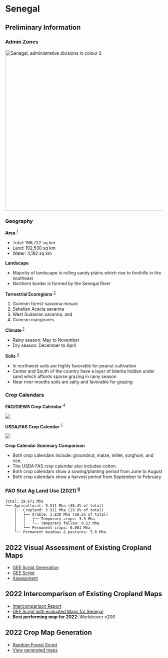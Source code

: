 # Senegal

## Preliminary Information
<!-- References -->
[1]: https://www.cia.gov/the-world-factbook/countries/senegal/#geography
[2]: https://www.ncbi.nlm.nih.gov/pmc/articles/PMC5451287/
[3]: https://www.britannica.com/place/Senegal/Land
[4]: https://www.fao.org/giews/countrybrief/country.jsp?code=SEN&lang=ES
[5]: https://ipad.fas.usda.gov/countrysummary/default.aspx?id=SG
[6]: https://www.fao.org/faostat/en/#data/RL


### Admin Zones
<a title="Amitchell125, CC BY-SA 4.0 &lt;https://creativecommons.org/licenses/by-sa/4.0&gt;, via Wikimedia Commons" href="https://commons.wikimedia.org/wiki/File:Senegal,_administrative_divisions_in_colour_2.svg"><img width="512" alt="Senegal, administrative divisions in colour 2" src="https://upload.wikimedia.org/wikipedia/commons/thumb/e/e1/Senegal%2C_administrative_divisions_in_colour_2.svg/512px-Senegal%2C_administrative_divisions_in_colour_2.svg.png"></a>

### Geography
**Area** <sup>[1]</sup>
- Total: 196,722 sq km
- Land: 192,530 sq km
- Water: 4,192 sq km

**Landscape**
- Majority of landscape is rolling sandy plains which rise to foothills in the southeast
- Northern border is formed by the Senegal River

**Terrestrial Ecoregions** <sup>[2]</sup>
1. Guinean forest-savanna mosaic
2. Sahelian Acacia savanna
3. West Sudanian savanna, and
4. Guinean mangroves

**Climate** <sup>[1]</sup>
- Rainy season: May to November
- Dry season: December to April

**Soils** <sup>[3]</sup>
- In northwest soils are highly favorable for peanut cultivation
- Center and South of the country have a layer of laterite hidden under sand which affords sparse grazing in rainy season
- Near river mouths soils are salty and favorable for grazing

### Crop Calendars

**FAO/GIEWS Crop Calendar** <sup>[4]</sup>

<img src="https://www.fao.org/giews/countrybrief/country/SEN/graphics/1_2022-11-07.jpg" />


**USDA/FAS Crop Calendar** <sup>[5]</sup>

<img src="https://ipad.fas.usda.gov/countrysummary/images/SG/cropcalendar/wafrica_sg_calendar.png" />

**Crop Calendar Summary Comparison**
- Both crop calendars include: groundnut, maize, millet, sorghum, and rice.
- The USDA FAS crop calendar also includes cotton.
- Both crop calendars show a sowing/planting period from June to August
- Both crop calendars show a harvest period from September to February

### FAO Stat Ag Land Use (2021) <sup>[6]</sup>
```
Total: 19.671 Mha
└── Agricultural: 9.511 Mha (48.4% of total)
    ├── Cropland: 3.911 Mha (19.9% of total)
    │   ├── Arable: 3.830 Mha (19.5% of total)
    │   │   ├── Temporary crops: 3.3 Mha
    │   │   └── Temporary fallow: 0.53 Mha
    │   └── Permanent crops: 0.081 Mha
    └── Permanent meadows & pastures: 5.6 Mha
```

## 2022 Visual Assessment of Existing Cropland Maps

- [GEE Script Generation](01_2022_visual_assessment_existing.ipynb)
- [GEE Script](https://code.earthengine.google.com/79fb3f16239446a1fbb449bbe8e7c69f)
- [Assessment](https://docs.google.com/spreadsheets/d/1ZlALIwKMC3HzI8-3L4OTEYgBdNjaHKia_0oyAM6qssw/edit?usp=sharing)

## 2022 Intercomparison of Existing Cropland Maps
- [Intercomparison Report](02_2022_intercomparison.ipynb)
- [GEE Script with evaluated Maps for Senegal](https://code.earthengine.google.com/88df189c52f0d19ef07c7fcbca997e51)
- **Best performing map for 2022**: Worldcover v200

## 2022 Crop Map Generation
- [Random Forest Script](https://code.earthengine.google.com/85e02a1e5fbe25d3381b3b7b011395e8)
- [View generated maps](https://code.earthengine.google.com/b0ba4c68291c70229bccffd5de011ba1)

